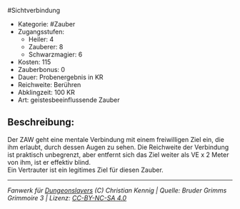 #Sichtverbindung  
- Kategorie: #Zauber  
- Zugangsstufen:  
  - Heiler: 4  
  - Zauberer: 8  
  - Schwarzmagier: 6  
- Kosten: 115  
- Zauberbonus: 0  
- Dauer: Probenergebnis in KR  
- Reichweite: Berühren  
- Abklingzeit: 100 KR  
- Art: geistesbeeinflussende Zauber     

## Beschreibung:
Der ZAW geht eine mentale Verbindung mit einem freiwilligen Ziel ein, die ihm erlaubt, durch dessen Augen zu sehen. Die Reichweite der Verbindung ist praktisch unbegrenzt, aber entfernt sich das Ziel weiter als VE x 2 Meter von ihm, ist er effektiv blind.<br>Ein Vertrauter ist ein legitimes Ziel für diesen Zauber.


___
*Fanwerk für [Dungeonslayers](https://www.dungeonslayers.net/) (C) Christian Kennig | Quelle: Bruder Grimms Grimmoire 3 | Lizenz: [CC-BY-NC-SA 4.0](https://creativecommons.org/licenses/by-nc-sa/4.0/deed.de)*